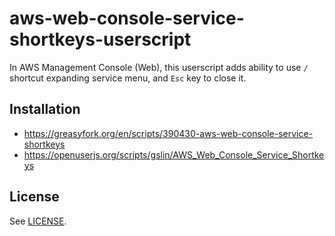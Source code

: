 # aws-web-console-service-shortkeys-userscript

In AWS Management Console (Web), this userscript adds ability to use `/` shortcut expanding service menu, and `Esc` key to close it.

## Installation

* https://greasyfork.org/en/scripts/390430-aws-web-console-service-shortkeys
* https://openuserjs.org/scripts/gslin/AWS_Web_Console_Service_Shortkeys

## License

See [LICENSE](LICENSE).
